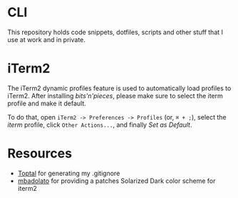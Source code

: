 # CLI 

This repository holds code snippets, dotfiles, scripts and other stuff that I use at work and in private.

# iTerm2

The iTerm2 dynamic profiles feature is used to automatically load profiles to iTerm2.
After installing _bits'n'pieces_, please make sure to select the iterm profile and make it default.

To do that, open `iTerm2 -> Preferences -> Profiles` (or, `⌘ + ;`), select the _iterm_ profile, click `Other Actions...`, and finally _Set as Default_.

# Resources

- [Toptal](https://www.toptal.com/developers/gitignore/api/linux,macos,windows,intellij+all,visualstudiocode,vim,git) for generating my .gitignore
- [mbadolato](https://github.com/mbadolato/iTerm2-Color-Schemes#solarized-dark---patched) for providing a patches Solarized Dark color scheme for iterm2
